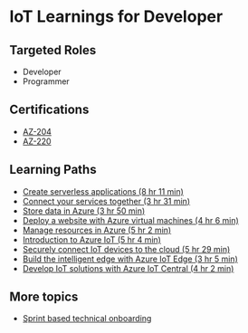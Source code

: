 # IoT Learnings for Developer

## Targeted Roles

* Developer
* Programmer

## Certifications

* [AZ-204](https://docs.microsoft.com/en-us/learn/certifications/azure-developer#certification-exams)
* [AZ-220](https://docs.microsoft.com/en-us/learn/certifications/azure-iot-developer-specialty)

## Learning Paths

* [Create serverless applications (8 hr 11 min)](https://docs.microsoft.com/learn/paths/create-serverless-applications/)
* [Connect your services together (3 hr 31 min)](https://docs.microsoft.com/learn/paths/connect-your-services-together/)
* [Store data in Azure (3 hr 50 min)](https://docs.microsoft.com/learn/paths/store-data-in-azure/)
* [Deploy a website with Azure virtual machines (4 hr 6 min)](https://docs.microsoft.com/learn/paths/deploy-a-website-with-azure-virtual-machines/)
* [Manage resources in Azure (5 hr 2 min)](https://docs.microsoft.com/learn/paths/manage-resources-in-azure/)
* [Introduction to Azure IoT (5 hr 4 min)](https://docs.microsoft.com/en-us/learn/paths/introduction-to-azure-iot/)
* [Securely connect IoT devices to the cloud  (5 hr 29 min)](https://docs.microsoft.com/learn/paths/securely-connect-iot-devices/)
* [Build the intelligent edge with Azure IoT Edge (3 hr 5 min)](https://docs.microsoft.com/learn/paths/build-intelligent-edge-with-azure-iot-edge/)
* [Develop IoT solutions with Azure IoT Central (4 hr 2 min)](https://docs.microsoft.com/learn/paths/develop-iot-solutions-with-azure-iot-central/)

## More topics

* [Sprint based technical onboarding](https://github.com/vitoc/sto)

